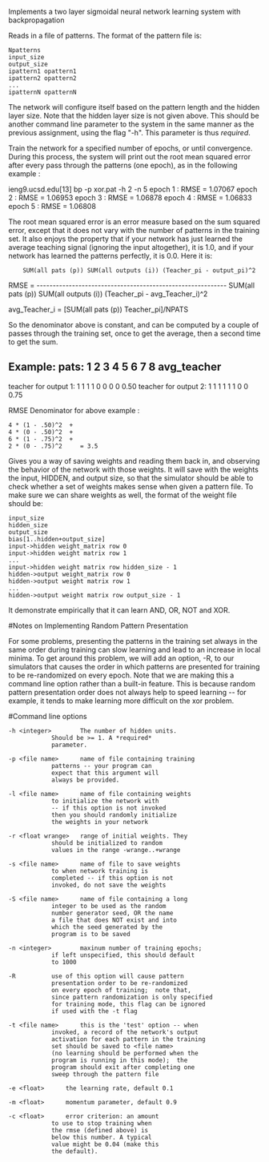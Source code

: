 Implements a two layer sigmoidal neural network learning system with backpropagation

Reads in a file of patterns. The format of the pattern
file is:

	Npatterns
	input_size
	output_size
	ipattern1 opattern1
	ipattern2 opattern2
	...
	ipatternN opatternN

The network will configure itself based on the pattern
length and the hidden layer size.  Note that the hidden
layer size is not given above.  This should be another
command line parameter to the system in the same manner as
the previous assignment, using the flag "-h".  This
parameter is thus *required*.  

Train the network for a specified number of epochs, or
until convergence.  During this process, the system will
print out the root mean squared error after every pass
through the patterns (one epoch), as in the following
example :

ieng9.ucsd.edu[13] bp -p xor.pat -h 2 -n 5
epoch   1 :  RMSE = 1.07067
epoch   2 :  RMSE = 1.06953
epoch   3 :  RMSE = 1.06878
epoch   4 :  RMSE = 1.06833
epoch   5 :  RMSE = 1.06808

The root mean squared error is an error measure based on the 
sum squared error, except that it does not vary with the number 
of patterns in the training set.  It also enjoys the property 
that if your network has just learned the average teaching signal
(ignoring the input altogether), it is 1.0, and if your network 
has learned the patterns perfectly, it is 0.0.  Here it is:

        SUM(all pats (p)) SUM(all outputs (i)) (Teacher_pi - output_pi)^2
RMSE =    -----------------------------------------------------------
       SUM(all pats (p)) SUM(all outputs (i)) (Teacher_pi - avg_Teacher_i)^2

avg_Teacher_i = [SUM(all pats (p)) Teacher_pi]/NPATS

So the denominator above is constant, and can be computed by
a couple of passes through the training set, once to get the 
average, then a second time to get the sum.

Example:
		pats: 1 2 3 4 5 6 7 8	avg_teacher
---------------------------------------------------
teacher for output 1: 1 1 1 1 0 0 0 0       0.50
teacher for output 2: 1 1 1 1 1 1 0 0       0.75


RMSE Denominator for above example : 

	4 * (1 - .50)^2  + 
	4 * (0 - .50)^2  +
	6 * (1 - .75)^2  + 
	2 * (0 - .75)^2  	= 3.5

Gives you a way of saving weights and reading them back in, 
and observing the behavior of the network with those weights.
It will save with the weights the input, HIDDEN, and output
size, so that the simulator should be able to check whether a
set of weights makes sense when given a pattern file.  To make
sure we can share weights as well, the format of the weight 
file should be:

	input_size
	hidden_size
	output_size
	bias[1..hidden+output_size]
	input->hidden weight_matrix row 0
	input->hidden weight matrix row 1
	...
	input->hidden weight matrix row hidden_size - 1
	hidden->output weight_matrix row 0
	hidden->output weight matrix row 1
	...
	hidden->output weight matrix row output_size - 1

It demonstrate empirically that it can learn AND,
OR, NOT and XOR.


#Notes on Implementing Random Pattern Presentation

For some problems, presenting the patterns in the training set always
in the same order during training can slow learning and lead to an
increase in local minima.  To get around this problem, we will add an
option, -R, to our simulators that causes the order in which patterns
are presented for training to be re-randomized on every epoch.  Note
that we are making this a command line option rather than a built-in
feature.  This is because random pattern presentation order does not
always help to speed learning -- for example, it tends to make learning
more difficult on the xor problem.

#Command line options

	-h <integer>		The number of hidden units.
				Should be >= 1. A *required*
				parameter.

	-p <file name>		name of file containing training
				patterns -- your program can
				expect that this argument will
				always be provided.

	-l <file name>		name of file containing weights
			 	to initialize the network with
				-- if this option is not invoked
				then you should randomly initialize
				the weights in your network 

	-r <float wrange>	range of initial weights. They
				should be initialized to random
				values in the range -wrange..+wrange

	-s <file name>		name of file to save weights
			 	to when network training is 
				completed -- if this option is not
				invoked, do not save the weights

	-S <file name>		name of file containing a long
				integer to be used as the random
				number generator seed, OR the name
				a file that does NOT exist and into
				which the seed generated by the
				program is to be saved

	-n <integer> 		maxinum number of training epochs; 
				if left unspecified, this should default
				to 1000

	-R 	 		use of this option will cause pattern 
				presentation order to be re-randomized
				on every epoch of training;  note that, 
				since pattern randomization is only specified 
				for training mode, this flag can be ignored 
				if used with the -t flag

	-t <file name>		this is the 'test' option -- when
				invoked, a record of the network's output 
				activation for each pattern in the training 
				set should be saved to <file name> 
				(no learning should be performed when the 
				program is running in this mode);  the 
				program should exit after completing one 
				sweep through the pattern file 

	-e <float>		the learning rate, default 0.1

	-m <float>		momentum parameter, default 0.9

	-c <float>		error criterion: an amount
				to use to stop training when
				the rmse (defined above) is
				below this number. A typical
				value might be 0.04 (make this
				the default).


